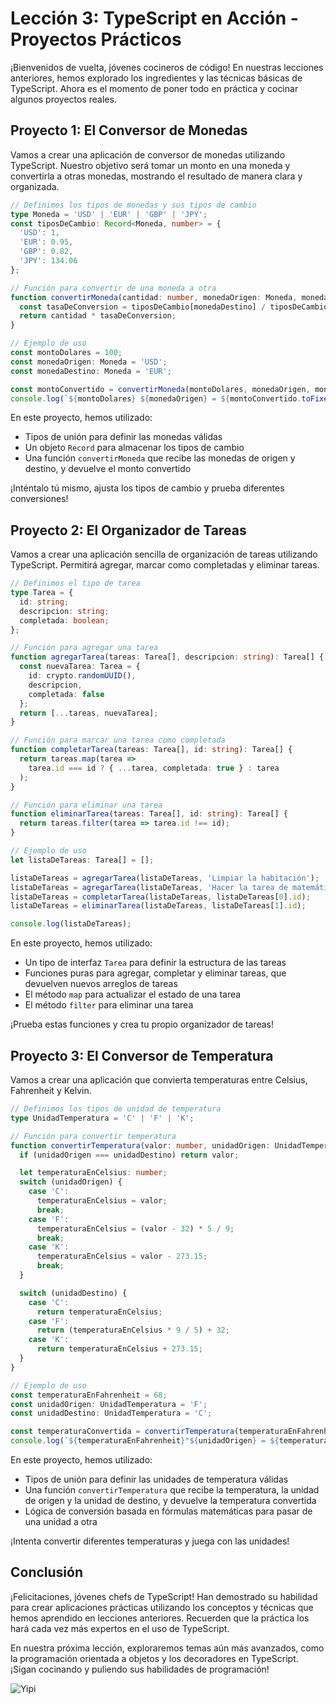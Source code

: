 # Lección 3: TypeScript en Acción - Proyectos Prácticos

¡Bienvenidos de vuelta, jóvenes cocineros de código! En nuestras lecciones anteriores, hemos explorado los ingredientes y las técnicas básicas de TypeScript. Ahora es el momento de poner todo en práctica y cocinar algunos proyectos reales.

## Proyecto 1: El Conversor de Monedas

Vamos a crear una aplicación de conversor de monedas utilizando TypeScript. Nuestro objetivo será tomar un monto en una moneda y convertirla a otras monedas, mostrando el resultado de manera clara y organizada.

```typescript
// Definimos los tipos de monedas y sus tipos de cambio
type Moneda = 'USD' | 'EUR' | 'GBP' | 'JPY';
const tiposDeCambio: Record<Moneda, number> = {
  'USD': 1,
  'EUR': 0.95,
  'GBP': 0.82,
  'JPY': 134.06
};

// Función para convertir de una moneda a otra
function convertirMoneda(cantidad: number, monedaOrigen: Moneda, monedaDestino: Moneda): number {
  const tasaDeConversion = tiposDeCambio[monedaDestino] / tiposDeCambio[monedaOrigen];
  return cantidad * tasaDeConversion;
}

// Ejemplo de uso
const montoDolares = 100;
const monedaOrigen: Moneda = 'USD';
const monedaDestino: Moneda = 'EUR';

const montoConvertido = convertirMoneda(montoDolares, monedaOrigen, monedaDestino);
console.log(`${montoDolares} ${monedaOrigen} = ${montoConvertido.toFixed(2)} ${monedaDestino}`);
```

En este proyecto, hemos utilizado:

- Tipos de unión para definir las monedas válidas
- Un objeto `Record` para almacenar los tipos de cambio
- Una función `convertirMoneda` que recibe las monedas de origen y destino, y devuelve el monto convertido

¡Inténtalo tú mismo, ajusta los tipos de cambio y prueba diferentes conversiones!

## Proyecto 2: El Organizador de Tareas

Vamos a crear una aplicación sencilla de organización de tareas utilizando TypeScript. Permitirá agregar, marcar como completadas y eliminar tareas.

```typescript
// Definimos el tipo de tarea
type Tarea = {
  id: string;
  descripcion: string;
  completada: boolean;
};

// Función para agregar una tarea
function agregarTarea(tareas: Tarea[], descripcion: string): Tarea[] {
  const nuevaTarea: Tarea = {
    id: crypto.randomUUID(),
    descripcion,
    completada: false
  };
  return [...tareas, nuevaTarea];
}

// Función para marcar una tarea como completada
function completarTarea(tareas: Tarea[], id: string): Tarea[] {
  return tareas.map(tarea =>
    tarea.id === id ? { ...tarea, completada: true } : tarea
  );
}

// Función para eliminar una tarea
function eliminarTarea(tareas: Tarea[], id: string): Tarea[] {
  return tareas.filter(tarea => tarea.id !== id);
}

// Ejemplo de uso
let listaDeTareas: Tarea[] = [];

listaDeTareas = agregarTarea(listaDeTareas, 'Limpiar la habitación');
listaDeTareas = agregarTarea(listaDeTareas, 'Hacer la tarea de matemáticas');
listaDeTareas = completarTarea(listaDeTareas, listaDeTareas[0].id);
listaDeTareas = eliminarTarea(listaDeTareas, listaDeTareas[1].id);

console.log(listaDeTareas);
```

En este proyecto, hemos utilizado:

- Un tipo de interfaz `Tarea` para definir la estructura de las tareas
- Funciones puras para agregar, completar y eliminar tareas, que devuelven nuevos arreglos de tareas
- El método `map` para actualizar el estado de una tarea
- El método `filter` para eliminar una tarea

¡Prueba estas funciones y crea tu propio organizador de tareas!

## Proyecto 3: El Conversor de Temperatura

Vamos a crear una aplicación que convierta temperaturas entre Celsius, Fahrenheit y Kelvin.

```typescript
// Definimos los tipos de unidad de temperatura
type UnidadTemperatura = 'C' | 'F' | 'K';

// Función para convertir temperatura
function convertirTemperatura(valor: number, unidadOrigen: UnidadTemperatura, unidadDestino: UnidadTemperatura): number {
  if (unidadOrigen === unidadDestino) return valor;

  let temperaturaEnCelsius: number;
  switch (unidadOrigen) {
    case 'C':
      temperaturaEnCelsius = valor;
      break;
    case 'F':
      temperaturaEnCelsius = (valor - 32) * 5 / 9;
      break;
    case 'K':
      temperaturaEnCelsius = valor - 273.15;
      break;
  }

  switch (unidadDestino) {
    case 'C':
      return temperaturaEnCelsius;
    case 'F':
      return (temperaturaEnCelsius * 9 / 5) + 32;
    case 'K':
      return temperaturaEnCelsius + 273.15;
  }
}

// Ejemplo de uso
const temperaturaEnFahrenheit = 68;
const unidadOrigen: UnidadTemperatura = 'F';
const unidadDestino: UnidadTemperatura = 'C';

const temperaturaConvertida = convertirTemperatura(temperaturaEnFahrenheit, unidadOrigen, unidadDestino);
console.log(`${temperaturaEnFahrenheit}°${unidadOrigen} = ${temperaturaConvertida.toFixed(2)}°${unidadDestino}`);
```

En este proyecto, hemos utilizado:

- Tipos de unión para definir las unidades de temperatura válidas
- Una función `convertirTemperatura` que recibe la temperatura, la unidad de origen y la unidad de destino, y devuelve la temperatura convertida
- Lógica de conversión basada en fórmulas matemáticas para pasar de una unidad a otra

¡Intenta convertir diferentes temperaturas y juega con las unidades!

## Conclusión

¡Felicitaciones, jóvenes chefs de TypeScript! Han demostrado su habilidad para crear aplicaciones prácticas utilizando los conceptos y técnicas que hemos aprendido en lecciones anteriores. Recuerden que la práctica los hará cada vez más expertos en el uso de TypeScript.

En nuestra próxima lección, exploraremos temas aún más avanzados, como la programación orientada a objetos y los decoradores en TypeScript. ¡Sigan cocinando y puliendo sus habilidades de programación!

![Yipi](https://res.cloudinary.com/dukgkrpft/image/upload/v1729378761/lessons/felicidades-yipi/jczrx7hhw88cvrfnmiae.jpg)
